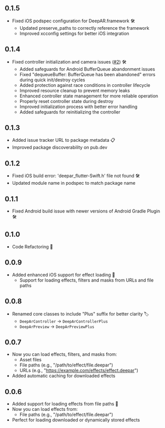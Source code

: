 ## 0.1.5

- Fixed iOS podspec configuration for DeepAR.framework 🛠️
  - Updated preserve_paths to correctly reference the framework
  - Improved xcconfig settings for better iOS integration

## 0.1.4

- Fixed controller initialization and camera issues ([#2](https://github.com/Ifoegbu1/deepar-flutter-plus/issues/2)) 🛠️
  - Added safeguards for Android BufferQueue abandonment issues
  - Fixed "dequeueBuffer: BufferQueue has been abandoned" errors during quick init/destroy cycles
  - Added protection against race conditions in controller lifecycle
  - Improved resource cleanup to prevent memory leaks
  - Enhanced controller state management for more reliable operation
  - Properly reset controller state during destroy
  - Improved initialization process with better error handling
  - Added safeguards for reinitializing the controller


## 0.1.3

- Added issue tracker URL to package metadata 📋
- Improved package discoverability on pub.dev

## 0.1.2

- Fixed iOS build error: 'deepar_flutter-Swift.h' file not found 🛠️
- Updated module name in podspec to match package name

## 0.1.1

- Fixed Android build issue with newer versions of Android Gradle Plugin 🛠️

## 0.1.0

- Code Refactoring 🔄

## 0.0.9

- Added enhanced iOS support for effect loading 📱
  - Support for loading effects, filters and masks from URLs and file paths

## 0.0.8

- Renamed core classes to include "Plus" suffix for better clarity 🏷️
  - `DeepArController` → `DeepArControllerPlus`
  - `DeepArPreview` → `DeepArPreviewPlus`

## 0.0.7

- Now you can load effects, filters, and masks from:
  - Asset files
  - File paths (e.g., "/path/to/effect/file.deepar")
  - URLs (e.g., "https://example.com/effects/effect.deepar")
- Added automatic caching for downloaded effects

## 0.0.6

- Added support for loading effects from file paths 🎉
- Now you can load effects from:
  - File paths (e.g., "/path/to/effect/file.deepar")
- Perfect for loading downloaded or dynamically stored effects
